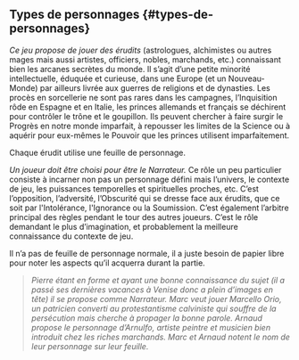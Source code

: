 ## Types de personnages {#types-de-personnages}

_Ce jeu propose de jouer des érudits_ \(astrologues, alchimistes ou autres mages mais aussi artistes, officiers, nobles, marchands, etc.\) connaissant bien les arcanes secrètes du monde. Il s’agit d’une petite minorité intellectuelle, éduquée et curieuse, dans une Europe \(et un Nouveau-Monde\) par ailleurs livrée aux guerres de religions et de dynasties. Les procès en sorcellerie ne sont pas rares dans les campagnes, l’Inquisition rôde en Espagne et en Italie, les princes allemands et français se déchirent pour contrôler le trône et le goupillon. Ils peuvent chercher à faire surgir le Progrès en notre monde imparfait, à repousser les limites de la Science ou à aquérir pour eux-mêmes le Pouvoir que les princes utilisent imparfaitement.

Chaque érudit utilise une feuille de personnage.

_Un joueur doit être choisi pour être le Narrateur._ Ce rôle un peu particulier consiste à incarner non pas un personnage défini mais l’univers, le contexte de jeu, les puissances temporelles et spirituelles proches, etc. C’est l’opposition, l’adversité, l’Obscurité qui se dresse face aux érudits, que ce soit par l'Intolérance, l'Ignorance ou la Soumission. C’est également l’arbitre principal des règles pendant le tour des autres joueurs. C’est le rôle demandant le plus d’imagination, et probablement la meilleure connaissance du contexte de jeu.

Il n’a pas de feuille de personnage normale, il a juste besoin de papier libre pour noter les aspects qu’il acquerra durant la partie.

> _Pierre étant en forme et ayant une bonne connaissance du sujet \(il a passé ses dernières vacances à Venise donc a plein d’images en tête\) il se propose comme Narrateur. Marc veut jouer Marcello Orio, un patricien converti au protestantisme calviniste qui souffre de la persécution mais cherche à propager la bonne parole. Arnaud propose le personnage d’Arnulfo, artiste peintre et musicien bien introduit chez les riches marchands. Marc et Arnaud notent le nom de leur personnage sur leur feuille._



